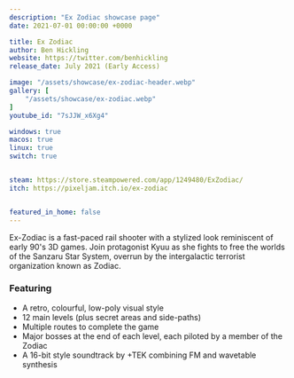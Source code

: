 ```yaml
---
description: "Ex Zodiac showcase page"
date: 2021-07-01 00:00:00 +0000

title: Ex Zodiac
author: Ben Hickling
website: https://twitter.com/benhickling
release_date: July 2021 (Early Access)

image: "/assets/showcase/ex-zodiac-header.webp"
gallery: [
	"/assets/showcase/ex-zodiac.webp"
]
youtube_id: "7sJJW_x6Xg4"

windows: true
macos: true
linux: true
switch: true


steam: https://store.steampowered.com/app/1249480/ExZodiac/
itch: https://pixeljam.itch.io/ex-zodiac


featured_in_home: false
---
```


<p>
  Ex-Zodiac is a fast-paced rail shooter with a stylized look reminiscent of
  early 90's 3D games. Join protagonist Kyuu as she fights to free the worlds of
  the Sanzaru Star System, overrun by the intergalactic terrorist organization
  known as Zodiac.
</p>
<h3>Featuring</h3>
<ul>
  <li>A retro, colourful, low-poly visual style</li>
  <li>12 main levels (plus secret areas and side-paths)</li>
  <li>Multiple routes to complete the game</li>
  <li>Major bosses at the end of each level, each piloted by a member of the Zodiac</li>
  <li>A 16-bit style soundtrack by +TEK combining FM and wavetable synthesis</li>
</ul>
